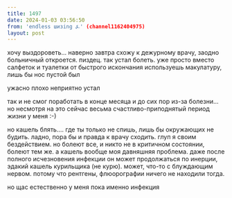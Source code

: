 ```yaml
---
title: 1497
date: 2024-01-03 03:56:50
from: 'endless шизing ⍼' (channel1162404975)
layout: post
---
```


хочу выздороветь... наверно завтра схожу к дежурному врачу, заодно больничный откроется. пиздец. так устал болеть. уже просто вместо салфеток и туалетки от быстрого искончания используешь макулатуру, лишь бы нос пустой был

ужасно
плохо
неприятно
устал

так и не смог поработать в конце месяца и до сих пор из-за болезни... но несмотря на это сейчас весьма счастливо-приподнятый период жизни у меня :-)

но кашель блять.... где ты только не спишь, лишь бы окружающих не будить. ладно, пора бы и правда к врачу сходить. глуп я своим бездействием. но болеют все, и никто не в критичном состоянии, болеют тем же. 
а кашель вообще моя давняшняя проблема. даже после полного исчезновения инфекции он может продолжаться по инерции, эдакий кашель курильщика (не курю). может, что-то с блуждающим нервом. потому что рентгены, флюорографии ничего не находили тогда.

но щас естественно у меня пока именно инфекция
